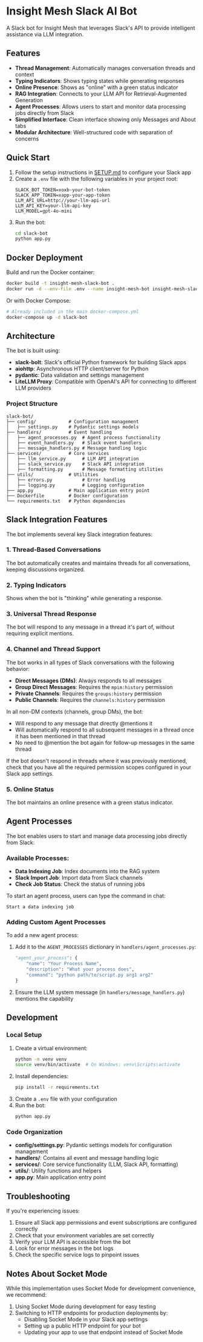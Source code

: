 # Insight Mesh Slack AI Bot

A Slack bot for Insight Mesh that leverages Slack's API to provide intelligent assistance via LLM integration.

## Features

- **Thread Management**: Automatically manages conversation threads and context
- **Typing Indicators**: Shows typing states while generating responses
- **Online Presence**: Shows as "online" with a green status indicator
- **RAG Integration**: Connects to your LLM API for Retrieval-Augmented Generation
- **Agent Processes**: Allows users to start and monitor data processing jobs directly from Slack
- **Simplified Interface**: Clean interface showing only Messages and About tabs
- **Modular Architecture**: Well-structured code with separation of concerns

## Quick Start

1. Follow the setup instructions in [SETUP.md](SETUP.md) to configure your Slack app
2. Create a `.env` file with the following variables in your project root:
   ```
   SLACK_BOT_TOKEN=xoxb-your-bot-token
   SLACK_APP_TOKEN=xapp-your-app-token
   LLM_API_URL=http://your-llm-api-url
   LLM_API_KEY=your-llm-api-key
   LLM_MODEL=gpt-4o-mini
   ```
3. Run the bot:
   ```bash
   cd slack-bot
   python app.py
   ```
   
## Docker Deployment

Build and run the Docker container:

```bash
docker build -t insight-mesh-slack-bot .
docker run -d --env-file .env --name insight-mesh-bot insight-mesh-slack-bot
```

Or with Docker Compose:

```bash
# Already included in the main docker-compose.yml
docker-compose up -d slack-bot
```

## Architecture

The bot is built using:
- **slack-bolt**: Slack's official Python framework for building Slack apps
- **aiohttp**: Asynchronous HTTP client/server for Python
- **pydantic**: Data validation and settings management
- **LiteLLM Proxy**: Compatible with OpenAI's API for connecting to different LLM providers

### Project Structure

```
slack-bot/
├── config/            # Configuration management
│   ├── settings.py    # Pydantic settings models
├── handlers/          # Event handling
│   ├── agent_processes.py  # Agent process functionality
│   ├── event_handlers.py   # Slack event handlers
│   ├── message_handlers.py # Message handling logic
├── services/          # Core services
│   ├── llm_service.py      # LLM API integration
│   ├── slack_service.py    # Slack API integration
│   ├── formatting.py       # Message formatting utilities
├── utils/             # Utilities
│   ├── errors.py           # Error handling
│   ├── logging.py          # Logging configuration
├── app.py             # Main application entry point
├── Dockerfile         # Docker configuration
└── requirements.txt   # Python dependencies
```

## Slack Integration Features

The bot implements several key Slack integration features:

### 1. Thread-Based Conversations
The bot automatically creates and maintains threads for all conversations, keeping discussions organized.

### 2. Typing Indicators
Shows when the bot is "thinking" while generating a response.

### 3. Universal Thread Response
The bot will respond to any message in a thread it's part of, without requiring explicit mentions.

### 4. Channel and Thread Support
The bot works in all types of Slack conversations with the following behavior:

- **Direct Messages (DMs)**: Always responds to all messages
- **Group Direct Messages**: Requires the `mpim:history` permission
- **Private Channels**: Requires the `groups:history` permission 
- **Public Channels**: Requires the `channels:history` permission

In all non-DM contexts (channels, group DMs), the bot:
- Will respond to any message that directly @mentions it
- Will automatically respond to all subsequent messages in a thread once it has been mentioned in that thread
- No need to @mention the bot again for follow-up messages in the same thread

If the bot doesn't respond in threads where it was previously mentioned, check that you have all the required permission scopes configured in your Slack app settings.

### 5. Online Status
The bot maintains an online presence with a green status indicator.

## Agent Processes

The bot enables users to start and manage data processing jobs directly from Slack:

### Available Processes:

- **Data Indexing Job**: Index documents into the RAG system
- **Slack Import Job**: Import data from Slack channels
- **Check Job Status**: Check the status of running jobs

To start an agent process, users can type the command in chat:
```
Start a data indexing job
```

### Adding Custom Agent Processes

To add a new agent process:

1. Add it to the `AGENT_PROCESSES` dictionary in `handlers/agent_processes.py`:
   ```python
   "agent_your_process": {
       "name": "Your Process Name",
       "description": "What your process does",
       "command": "python path/to/script.py arg1 arg2"
   }
   ```
2. Ensure the LLM system message (in `handlers/message_handlers.py`) mentions the capability

## Development

### Local Setup

1. Create a virtual environment:
   ```bash
   python -m venv venv
   source venv/bin/activate  # On Windows: venv\Scripts\activate
   ```
2. Install dependencies:
   ```bash
   pip install -r requirements.txt
   ```
3. Create a `.env` file with your configuration
4. Run the bot:
   ```bash
   python app.py
   ```

### Code Organization

- **config/settings.py**: Pydantic settings models for configuration management
- **handlers/**: Contains all event and message handling logic
- **services/**: Core service functionality (LLM, Slack API, formatting)
- **utils/**: Utility functions and helpers
- **app.py**: Main application entry point

## Troubleshooting

If you're experiencing issues:

1. Ensure all Slack app permissions and event subscriptions are configured correctly
2. Check that your environment variables are set correctly
3. Verify your LLM API is accessible from the bot
4. Look for error messages in the bot logs
5. Check the specific service logs to pinpoint issues

## Notes About Socket Mode

While this implementation uses Socket Mode for development convenience, we recommend:

1. Using Socket Mode during development for easy testing
2. Switching to HTTP endpoints for production deployments by:
   - Disabling Socket Mode in your Slack app settings
   - Setting up a public HTTP endpoint for your bot
   - Updating your app to use that endpoint instead of Socket Mode 